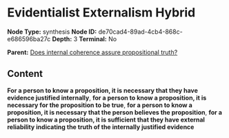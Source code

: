# Evidentialist Externalism Hybrid

**Node Type:** synthesis
**Node ID:** de70cad4-89ad-4cb4-868c-e686596ba27c
**Depth:** 3
**Terminal:** No

**Parent:** [Does internal coherence assure propositional truth?](does-internal-coherence-assure-propositional-truth.md)

## Content

**For a person to know a proposition, it is necessary that they have evidence justified internally**, **for a person to know a proposition, it is necessary for the proposition to be true**, **for a person to know a proposition, it is necessary that the person believes the proposition**, **for a person to know a proposition, it is sufficient that they have external reliability indicating the truth of the internally justified evidence**
